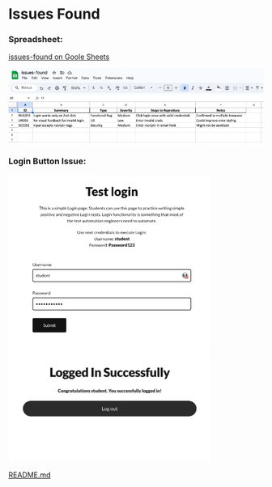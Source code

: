 # Issues Found
### Spreadsheet:
[issues-found on Goole Sheets](https://docs.google.com/spreadsheets/d/1GUMbc9VPt4tgi9M0w1EnpG0HOXOHRAQS/edit?gid=1663980877#gid=1663980877)

<img src="./screenshots/issues-found-spreadsheet.png" alt="Issues Found Spreadsheet" width="600"/>

### Login Button Issue:
<img src="./screenshots/ValidLogin.png" alt="Login Button Issue" width="400"/>

<img src="./screenshots/SuccessfulLogin.png" alt="Successful Login" width="400"/>

[README.md](README.md)